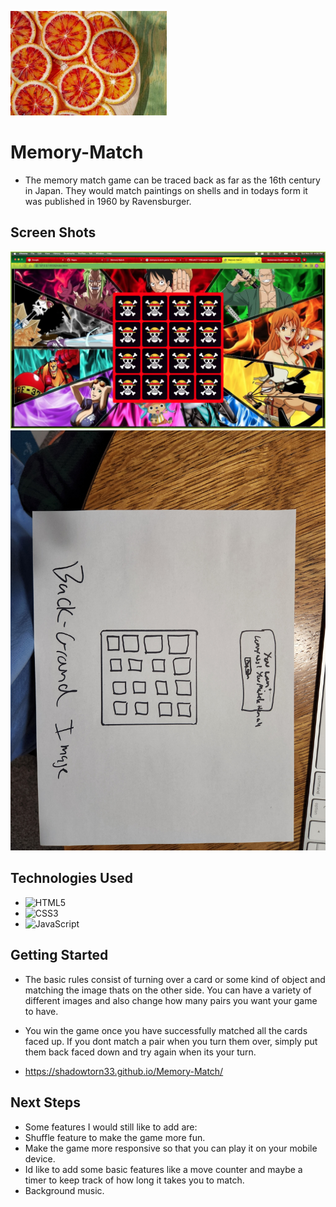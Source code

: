 [<img src="oranges.jpg" width="250"/>](oranges.jpg)
# **Memory-Match**
- The memory match game can be traced back as far as the 16th century in Japan. They would match paintings on shells and in todays form it was published in 1960 by Ravensburger. 

## Screen Shots

![](MemoryGame.png)
![](Wireframe.jpg)

## Technologies Used
- ![HTML5](https://img.shields.io/badge/html5-%23E34F26.svg?style=for-the-badge&logo=html5&logoColor=white)
- ![CSS3](https://img.shields.io/badge/css3-%231572B6.svg?style=for-the-badge&logo=css3&logoColor=white)
- ![JavaScript](https://img.shields.io/badge/javascript-%23323330.svg?style=for-the-badge&logo=javascript&logoColor=%23F7DF1E)

## Getting Started

 - The basic rules consist of turning over a card or some kind of object and matching the image thats on the other side. You can have a variety of different images and also change how many pairs you want your game to have.

- You win the game once you have successfully matched all the cards faced up. If you dont match a pair when you turn them over, simply put them back faced down and try again when its your turn. 

- https://shadowtorn33.github.io/Memory-Match/

## Next Steps
- Some features I would still like to add are:
- Shuffle feature to make the game more fun.
- Make the game more responsive so that you can play it on your mobile device.
- Id like to add some basic features like a move counter and maybe a timer to keep track of how long it takes you to match.
- Background music.
